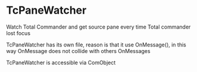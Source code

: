 # TcPaneWatcher  

 Watch Total Commander and get source pane every time Total commander lost focus  

TcPaneWatcher has its own file, reason is that it use OnMessage(), in this way OnMessage does not collide with others OnMessages  

TcPaneWatcher is accessible via ComObject  